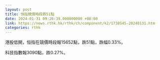 ```yaml
---
layout: post
title: 恒指競價時段跌51點
date: 2024-01-31 09:26:39.000000000 +08:00
link: https://news.rthk.hk/rthk/ch/component/k2/1738545-20240131.htm
categories: rthk
---
```


港股低開，恒指在競價時段報15652點，跌51點，跌幅0.33%。

科技指數報3090點，跌0.27%。
